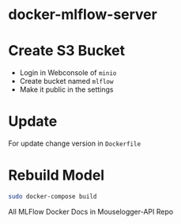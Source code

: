 # docker-mlflow-server

# Create S3 Bucket
- Login in Webconsole of `minio`
- Create bucket named `mlflow`
- Make it public in the settings

# Update
For update change version in `Dockerfile`

# Rebuild Model
```bash
sudo docker-compose build
```

All MLFlow Docker Docs in Mouselogger-API Repo